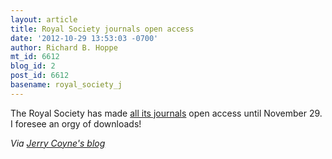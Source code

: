 ```yaml
---
layout: article
title: Royal Society journals open access
date: '2012-10-29 13:53:03 -0700'
author: Richard B. Hoppe
mt_id: 6612
blog_id: 2
post_id: 6612
basename: royal_society_j
---
```

The Royal Society has made [all its journals](http://royalsocietypublishing.org/journals) open access until November 29. I foresee an orgy of downloads!

_Via [Jerry Coyne's blog](http://whyevolutionistrue.wordpress.com/2012/10/28/nullius-in-verba-plentius-in-print/)_
